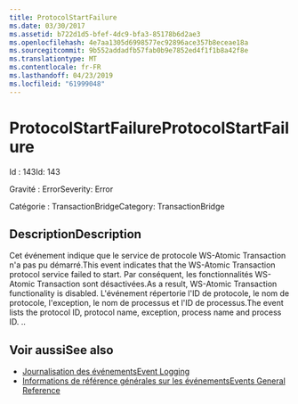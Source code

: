```yaml
---
title: ProtocolStartFailure
ms.date: 03/30/2017
ms.assetid: b722d1d5-bfef-4dc9-bfa3-85178b6d2ae3
ms.openlocfilehash: 4e7aa1305d6998577ec92896ace357b8eceae18a
ms.sourcegitcommit: 9b552addadfb57fab0b9e7852ed4f1f1b8a42f8e
ms.translationtype: MT
ms.contentlocale: fr-FR
ms.lasthandoff: 04/23/2019
ms.locfileid: "61999048"
---
```

# <a name="protocolstartfailure"></a><span data-ttu-id="f9283-102">ProtocolStartFailure</span><span class="sxs-lookup"><span data-stu-id="f9283-102">ProtocolStartFailure</span></span>
<span data-ttu-id="f9283-103">Id : 143</span><span class="sxs-lookup"><span data-stu-id="f9283-103">Id: 143</span></span>  
  
 <span data-ttu-id="f9283-104">Gravité : Error</span><span class="sxs-lookup"><span data-stu-id="f9283-104">Severity: Error</span></span>  
  
 <span data-ttu-id="f9283-105">Catégorie : TransactionBridge</span><span class="sxs-lookup"><span data-stu-id="f9283-105">Category: TransactionBridge</span></span>  
  
## <a name="description"></a><span data-ttu-id="f9283-106">Description</span><span class="sxs-lookup"><span data-stu-id="f9283-106">Description</span></span>  
 <span data-ttu-id="f9283-107">Cet événement indique que le service de protocole WS-Atomic Transaction n'a pas pu démarré.</span><span class="sxs-lookup"><span data-stu-id="f9283-107">This event indicates that the WS-Atomic Transaction protocol service failed to start.</span></span> <span data-ttu-id="f9283-108">Par conséquent, les fonctionnalités WS-Atomic Transaction sont désactivées.</span><span class="sxs-lookup"><span data-stu-id="f9283-108">As a result, WS-Atomic Transaction functionality is disabled.</span></span> <span data-ttu-id="f9283-109">L'événement répertorie l'ID de protocole, le nom de protocole, l'exception, le nom de processus et l'ID de processus.</span><span class="sxs-lookup"><span data-stu-id="f9283-109">The event lists the protocol ID, protocol name, exception, process name and process ID.</span></span> <span data-ttu-id="f9283-110">.</span><span class="sxs-lookup"><span data-stu-id="f9283-110">.</span></span>  
  
## <a name="see-also"></a><span data-ttu-id="f9283-111">Voir aussi</span><span class="sxs-lookup"><span data-stu-id="f9283-111">See also</span></span>

- [<span data-ttu-id="f9283-112">Journalisation des événements</span><span class="sxs-lookup"><span data-stu-id="f9283-112">Event Logging</span></span>](../../../../../docs/framework/wcf/diagnostics/event-logging/index.md)
- [<span data-ttu-id="f9283-113">Informations de référence générales sur les événements</span><span class="sxs-lookup"><span data-stu-id="f9283-113">Events General Reference</span></span>](../../../../../docs/framework/wcf/diagnostics/event-logging/events-general-reference.md)
